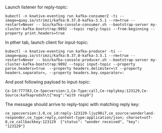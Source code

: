Launch listener for reply-topic:

```
kubectl -n knative-eventing run kafka-consumer2 -ti --image=quay.io/strimzi/kafka:0.37.0-kafka-3.5.1 --rm=true --restart=Never -- bin/kafka-console-consumer.sh --bootstrap-server my-cluster-kafka-bootstrap:9092 --topic reply-topic --from-beginning --property print.headers=true
```

In pther tab, launch client for input-topic:

```
kubectl -n knative-eventing run kafka-producer -ti --image=quay.io/strimzi/kafka:0.37.0-kafka-3.5.1 --rm=true --restart=Never -- bin/kafka-console-producer.sh --bootstrap-server my-cluster-kafka-bootstrap:9092 --topic input-topic --property parse.headers=true  --property headers.delimiter=\t --property headers.separator=, --property headers.key.separator=:
```

And post following payload to input-topic:

```
Ce-Id:777783,Ce-Specversion:1,Ce-Type:call,Ce-replykey:123129,Ce-Source:kafkaprodsh\t{"msg":"with resp9"}
```

The message should arrive to reply-topic with matching reply key:

```
ce_specversion:1.0,ce_id:reply-123129-ljuz90i7,ce_source:wonderland-responder,ce_type:reply,content-type:application/json; charset=utf-8,ce_callbackkey:123129  {"status": "wonder received", "key": "123129"}
```
